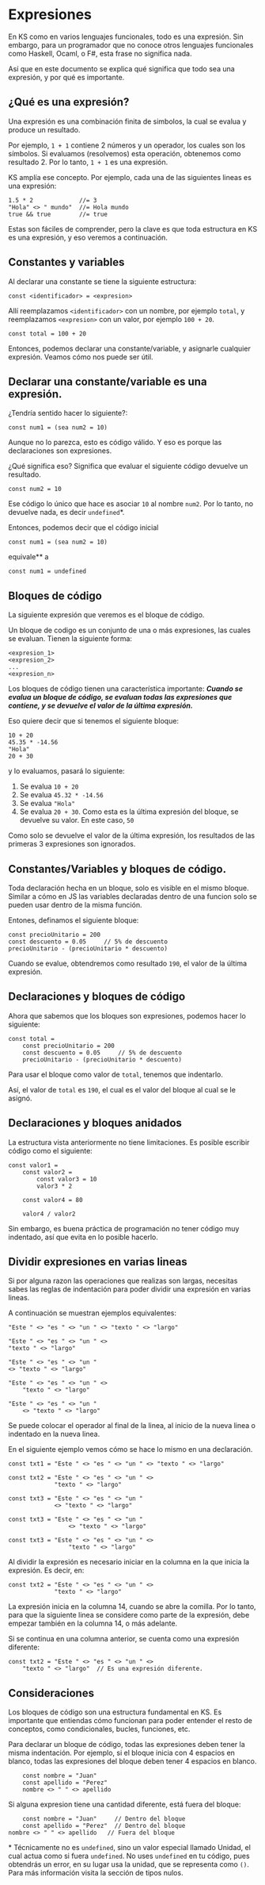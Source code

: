 # Expresiones

En KS como en varios lenguajes funcionales, todo es una expresión.
Sin embargo, para un programador que no conoce otros lenguajes funcionales como
Haskell, Ocaml, o F#, esta frase no significa nada.

Así que en este documento se explica qué significa que todo sea una expresión,
y por qué es importante.

## ¿Qué es una expresión?

Una expresión es una combinación finita de simbolos, la cual se evalua
y produce un resultado.

Por ejemplo, `1 + 1` contiene 2 números y un operador, los cuales son los símbolos.
Si evaluamos (resolvemos) esta operación, obtenemos como resultado 2. Por lo tanto,
`1 + 1` es una expresión.

KS amplía ese concepto. Por ejemplo, cada una de las siguientes lineas es una expresión:

```
1.5 * 2             //= 3
"Hola" <> " mundo"  //= Hola mundo
true && true        //= true
```

Estas son fáciles de comprender, pero la clave es que toda estructura en KS es una
expresión, y eso veremos a continuación.

## Constantes y variables

Al declarar una constante se tiene la siguiente estructura:

```
const <identificador> = <expresion>
```

Allí reemplazamos `<identificador>` con un nombre, por ejemplo `total`,
y reemplazamos `<expresion>` con un valor, por ejemplo `100 + 20`.

```
const total = 100 + 20
```

Entonces, podemos declarar una constante/variable, y asignarle cualquier expresión.
Veamos cómo nos puede ser útil.


## Declarar una constante/variable es una expresión.

¿Tendría sentido hacer lo siguiente?:

```
const num1 = (sea num2 = 10)
```

Aunque no lo parezca, esto es código válido. Y eso es porque las declaraciones son
expresiones.

¿Qué significa eso? Significa que evaluar el siguiente código devuelve un resultado.

```
const num2 = 10
```

Ese código lo único que hace es asociar `10` al nombre `num2`. Por lo tanto, no devuelve
nada, es decir `undefined`*.


Entonces, podemos decir que el código inicial


```
const num1 = (sea num2 = 10)
```

equivale** a


```
const num1 = undefined
```


## Bloques de código

La siguiente expresión que veremos es el bloque de código.

Un bloque de codigo es un conjunto de una o más expresiones, las cuales se evaluan. 
Tienen la siguiente forma:

```
<expresion_1>
<expresion_2>
...
<expresion_n>
```

Los bloques de código tienen una característica importante: ***Cuando se evalua un bloque de código, se evaluan todas las expresiones que contiene, y se devuelve el valor de 
la última expresión.***

Eso quiere decir que si tenemos el siguiente bloque:

```
10 + 20
45.35 * -14.56
"Hola"
20 + 30
```

y lo evaluamos, pasará lo siguiente:

1. Se evalua `10 + 20`
2. Se evalua `45.32 * -14.56`
3. Se evalua `"Hola"`
4. Se evalua `20 + 30`. Como esta es la última expresión del bloque, se devuelve
   su valor. En este caso, `50`

Como solo se devuelve el valor de la última expresión, los resultados de las primeras 3
expresiones son ignorados.


## Constantes/Variables y bloques de código.

Toda declaración hecha en un bloque, solo es visible en el mismo bloque.
Similar a cómo en JS las variables declaradas dentro de una funcion solo se pueden
usar dentro de la misma función.

Entones, definamos el siguiente bloque:

```
const precioUnitario = 200
const descuento = 0.05     // 5% de descuento
precioUnitario - (precioUnitario * descuento)
```

Cuando se evalue, obtendremos como resultado `190`, el valor de la última expresión.

## Declaraciones y bloques de código

Ahora que sabemos que los bloques son expresiones, podemos hacer lo siguiente:

```
const total =
    const precioUnitario = 200
    const descuento = 0.05     // 5% de descuento
    precioUnitario - (precioUnitario * descuento)
```

Para usar el bloque como valor de `total`, tenemos que indentarlo.

Así, el valor de `total` es `190`, el cual es el valor del bloque al cual se le asignó.


## Declaraciones y bloques anidados

La estructura vista anteriormente no tiene limitaciones. Es posible escribir código como
el siguiente:

```
const valor1 =
    const valor2 =
        const valor3 = 10
        valor3 * 2
    
    const valor4 = 80
    
    valor4 / valor2
```

Sin embargo, es buena práctica de programación no tener código muy indentado, así que
evita en lo posible hacerlo.

## Dividir expresiones en varias lineas

Si por alguna razon las operaciones que realizas son largas, necesitas sabes las reglas
de indentación para poder dividir una expresión en varias lineas.

A continuación se muestran ejemplos equivalentes:

```
"Este " <> "es " <> "un " <> "texto " <> "largo"

"Este " <> "es " <> "un " <>
"texto " <> "largo"

"Este " <> "es " <> "un "
<> "texto " <> "largo"

"Este " <> "es " <> "un " <>
    "texto " <> "largo"
    
"Este " <> "es " <> "un "
    <> "texto " <> "largo"
```

Se puede colocar el operador al final de la linea, al inicio de la nueva linea o indentado en la nueva linea.

En el siguiente ejemplo vemos cómo se hace lo mismo en una declaración.

```
const txt1 = "Este " <> "es " <> "un " <> "texto " <> "largo"

const txt2 = "Este " <> "es " <> "un " <>
             "texto " <> "largo"
             
const txt3 = "Este " <> "es " <> "un "
             <> "texto " <> "largo"
             
const txt3 = "Este " <> "es " <> "un "
                 <> "texto " <> "largo"

const txt3 = "Este " <> "es " <> "un " <>
                 "texto " <> "largo"
```

Al dividir la expresión es necesario iniciar en la columna en la que inicia la expresión.
Es decir, en:

```
const txt2 = "Este " <> "es " <> "un " <>
             "texto " <> "largo"
```

La expresión inicia en la columna 14, cuando se abre la comilla. Por lo tanto, para que
la siguiente linea se considere como parte de la expresión, debe empezar también en
la columna 14, o más adelante.

Si se continua en una columna anterior, se cuenta como una expresión diferente:

```
const txt2 = "Este " <> "es " <> "un " <>
    "texto " <> "largo"  // Es una expresión diferente.
```


## Consideraciones

Los bloques de código son una estructura fundamental en KS. Es importante que entiendas
cómo funcionan para poder entender el resto de conceptos, como condicionales, bucles,
funciones, etc.


Para declarar un bloque de código, todas las expresiones deben tener la misma indentación.
Por ejemplo, si el bloque inicia con 4 espacios en blanco, todas las expresiones del bloque deben tener 4 espacios en blanco.

```
    const nombre = "Juan"
    const apellido = "Perez"
    nombre <> " " <> apellido
```

Si alguna expresion tiene una cantidad diferente, está fuera del bloque:

```
    const nombre = "Juan"     // Dentro del bloque
    const apellido = "Perez"  // Dentro del bloque
nombre <> " " <> apellido   // Fuera del bloque
```


\* Técnicamente no es `undefined`, sino un valor especial llamado Unidad, el 
cual actua como si fuera `undefined`. No uses `undefined` en tu código, pues obtendrás
un error, en su lugar usa la unidad, que se representa como `()`. Para más información
visita la sección de tipos nulos.
